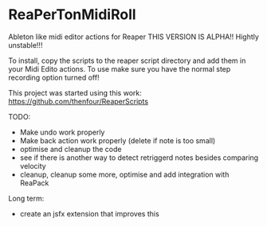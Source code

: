 # ReaPerTonMidiRoll
Ableton like midi editor actions for Reaper
THIS VERSION IS ALPHA!! Hightly unstable!!!

To install, copy the scripts to the reaper script directory and add them in your Midi Edito actions.
To use make sure you have the normal step recording option turned off!

This project was started using this work: https://github.com/thenfour/ReaperScripts


TODO: 
- Make undo work properly
- Make back action work properly (delete if note is too small)
- optimise and cleanup the code
- see if there is another way to detect retriggerd notes besides comparing velocity
- cleanup, cleanup some more, optimise and add integration with ReaPack

Long term:
- create an jsfx extension that improves this
